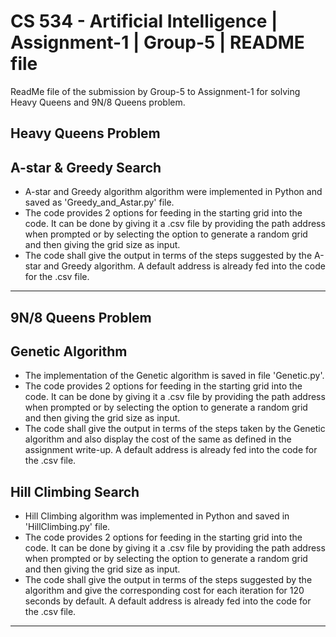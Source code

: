 # CS 534 - Artificial Intelligence | Assignment-1 | Group-5 | README file

ReadMe file of the submission by Group-5 to Assignment-1 for solving Heavy Queens and 9N/8 Queens problem.

## Heavy Queens Problem

## A-star & Greedy Search

- A-star and Greedy algorithm algorithm were implemented in Python and saved as 'Greedy_and_Astar.py' file. 
- The code provides 2 options for feeding in the starting grid into the code. It can be done by giving it a .csv file by providing the path address when prompted or by selecting the option to generate a random grid and then giving the grid size as input. 
- The code shall give the output in terms of the steps suggested by the A-star and Greedy algorithm. A default address is already fed into the code for the .csv file.

---

## 9N/8 Queens Problem

## Genetic Algorithm

- The implementation of the Genetic algorithm is saved in file 'Genetic.py'. 
- The code provides 2 options for feeding in the starting grid into the code. It can be done by giving it a .csv file by providing the path address when prompted or by selecting the option to generate a random grid and then giving the grid size as input. 
- The code shall give the output in terms of the steps taken by the Genetic algorithm and also display the cost of the same as defined in the assignment write-up. A default address is already fed into the code for the .csv file.

## Hill Climbing Search

- Hill Climbing algorithm was implemented in Python and saved in 'HillClimbing.py' file. 
- The code provides 2 options for feeding in the starting grid into the code. It can be done by giving it a .csv file by providing the path address when prompted or by selecting the option to generate a random grid and then giving the grid size as input. 
- The code shall give the output in terms of the steps suggested by the algorithm and give the corresponding cost for each iteration for 120 seconds by default. A default address is already fed into the code for the .csv file.

---
